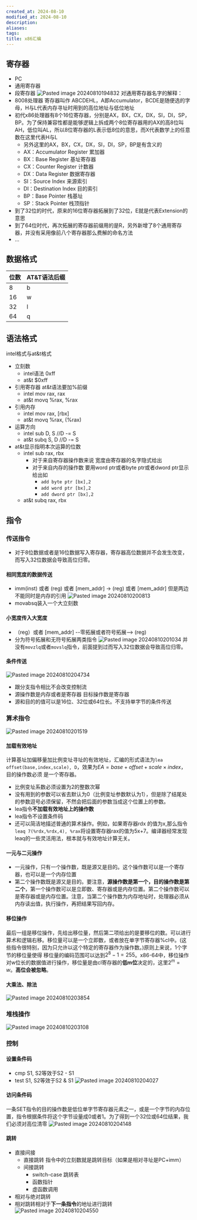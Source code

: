 ```yaml
---
created_at: 2024-08-10
modified_at: 2024-08-10
description: 
aliases: 
tags: 
title: x86汇编
---
```

## 寄存器
- PC
- 通用寄存器
- 段寄存器
![Pasted image 20240810194832](https://r2.pipago360.site/pupahub/2024/09/8516c9a495020734c65366c6996dcf9e.png)
对通用寄存器名字的解释：
- 8008处理器 寄存器叫作 ABCDEHL，A即Accumulator，BCDE是随便选的字母，H与L代表内存寻址时用到的高位地址与低位地址
- 初代x86处理器有8个16位寄存器，分别是AX，BX，CX，DX，SI，DI，SP，BP。为了保持兼容性都是能够逻辑上拆成两个8位寄存器用的AX的高8位叫AH，低位叫AL，所以8位寄存器的L表示低8位的意思，而X代表数学上的任意数在这里代表H与L
	- 另外这里的AX，BX，CX，DX，SI，DI，SP，BP是有含义的
	- AX：Accumulator Register 累加器
	- BX：Base Register 基址寄存器
	- CX：Counter Register 计数器
	- DX：Data Register 数据寄存器
	- SI：Source Index 来源索引
	- DI：Destination Index 目的索引
	- BP：Base Pointer 栈基址
	- SP：Stack Pointer 栈顶指针
- 到了32位的时代，原来的16位寄存器拓展到了32位，E就是代表Extension的意思
- 到了64位时代，再次拓展的寄存器前缀用的是R，另外新增了8个通用寄存器，并没有采用像前八个寄存器那么费解的命名方法
- ...
## 数据格式

| 位数  | AT&T语法后缀 |
| --- | -------- |
| 8   | b        |
| 16  | w        |
| 32  | l        |
| 64  | q        |

## 语法格式
intel格式与at&t格式
- 立刻数
	- intel语法 0xff
	- at&t $0xff
- 引用寄存器 at&t语法要加%前缀
	- intel mov rax, rax
	- at&t movq %rax, %rax
- 引用内存
	- intel mov rax, \[rbx\]
	- at&t movq %rax, (%rax)
- 运算方向
	- intel sub D, S //D -= S
	- at&t subq S, D  //D -= S
- at&t显示指明本次运算的位数
	- intel sub rax, rbx
		- 对于来自寄存器操作数来说 宽度由寄存器的名字隐式给出
		- 对于来自内存的操作数 要用word ptr或者byte ptr或者dword ptr显示给出如
			- `add byte ptr [bx],2`
			- `add word ptr [bx],2`
			- `add dword ptr [bx],2`
	- at&t subq rax, rbx
## 指令
### 传送指令
- 对于8位数据或者是16位数据写入寄存器，寄存器高位数据并不会发生改变，而写入32位数据会导致高位归零。
#### 相同宽度的数据传送
- imm(inst) 或者 (reg) 或者 \[mem_addr\] -> (reg) 或者 \[mem_addr\] 但是两边不能同时是内存的引用
![Pasted image 20240810200813](https://r2.pipago360.site/pupahub/2024/09/811e2aad0f1408d99ef9df11102c59db.png)
- movabsq装入一个大立刻数
#### 小宽度传入大宽度
- （reg）或者 \[mem_addr\] --零拓展或者符号拓展--> (reg)
- 分为符号拓展和无符号拓展两类指令
![Pasted image 20240810201034](https://r2.pipago360.site/pupahub/2024/09/36138d1b4a6479cd8a8263a7dcfc0fc8.png)
并没有`movzlq`或者`movslq`指令，前面提到过而写入32位数据会导致高位归零。
#### 条件传送
![Pasted image 20240810204734](https://r2.pipago360.site/pupahub/2024/09/ba88dc9f34f4df3c296fc14f80fa3602.png)
- 跟分支指令相比不会改变控制流
- 源操作数是内存或者是寄存器 目标操作数是寄存器
- 源和目的的值可以是16位、32位或64位长。不支持单字节的条件传送
### 算术指令
![Pasted image 20240810201519](https://r2.pipago360.site/pupahub/2024/09/6532362ca9e71618a109d1fdfdb6774b.png)
#### 加载有效地址
计算基址加偏移量加比例变址寻址的有效地址，汇编的形式语法为`lea offset(base,index,scale), D`，效果为$EA = base + offset + scale \times index$，目的操作数必须
是一个寄存器。
- 比例变址系数必须设置为2的整数次幂
- 没有用到的参数可以省去默认为0（比例变址参数默认为1），但是除了结尾处的参数逗号必须保留，不然会把后面的参数当成这个位置上的参数。
- lea指令**不加载有效地址上的操作数**
- lea指令不设置条件码
- 还可以简洁地描述普通的算术操作。例如，如果寄存器rdx 的值为x,那么指令`leaq 7(%rdx,%rdx,4), %rax`将设置寄存器rax的值为5x+7。编译器经常发现leaq的一些灵活用法，根本就与有效地址计算无关。
#### 一元与二元操作
- 一元操作，只有一个操作数，既是源又是目的。这个操作数可以是一个寄存器，也可以是一个内存位置
- 第二个操作数既是源又是目的。要注意，**源操作数是第一个，目的操作数是第二个**，第一个操作数可以是立即数、寄存器或是内存位置。第二个操作数可以是寄存器或是内存位置。注意，当第二个操作数为内存地址时，处理器必须从内存读出值，执行操作，再把结果写回内存。
#### 移位操作
最后一组是移位操作，先给出移位量，然后第二项给出的是要移位的数。可以进行算术和逻辑右移。移位量可以是一个立即数，或者放在单字节寄存器%cl中。(这些指令很特别，因为只允许以这个特定的寄存器作为操作数。)原则上来说，1个字节的移位量使得
移位量的编码范围可以达到$2^8-1=255$。x86-64中，移位操作对w位长的数据值进行操作，移位量是由cl寄存器的**低m位**决定的，这里$2^m=w$。**高位会被忽略**。
#### 大乘法、除法
![Pasted image 20240810203854](https://r2.pipago360.site/pupahub/2024/09/fadf6095896ac332a0700c7fa53d5829.png)
### 堆栈操作
![Pasted image 20240810203108](https://r2.pipago360.site/pupahub/2024/09/911c7ace3b1989a8cf68c08f4a6455d5.png)

### 控制
#### 设置条件码
- cmp S1, S2等效于S2 - S1
- test S1, S2等效于S2 & S1
![Pasted image 20240810204027](https://r2.pipago360.site/pupahub/2024/09/7cad4302523790cdcc75efc769775c5b.png)
#### 访问条件码
一条SET指令的目的操作数是低位单字节寄存器元素之一，或是一个字节的内存位置，指令根据条件将这个字节设量成0或者1。为了得到一个32位或64位结果，我们必须对高位清零
![Pasted image 20240810204148](https://r2.pipago360.site/pupahub/2024/09/b1ecc68e26444c60c44f901c96b05072.png)
#### 跳转
- 直接间接
	- 直接跳转 指令中的立刻数就是跳转目标（如果是相对寻址是PC+imm）
	- 间接跳转 
		- switch-case 跳转表
		- 函数指针
		- 虚函数调用
- 相对与绝对跳转
- 相对跳转相对于**下一条指令**的地址进行跳转
![Pasted image 20240810204550](https://r2.pipago360.site/pupahub/2024/09/691033a738067051f47f91810cbb72d7.png)